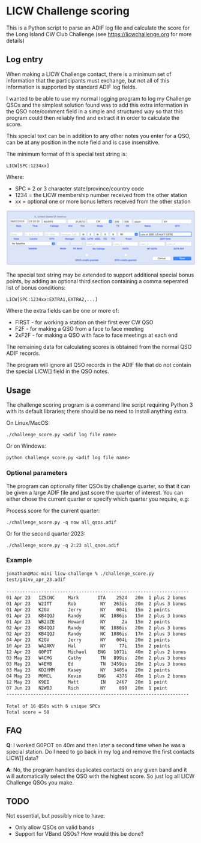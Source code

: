 # LICW Challenge scoring
This is a Python script to parse an ADIF log file and calculate the score for the Long Island CW Club Challenge (see https://licwchallenge.org for more details)

## Log entry

When making a LICW Challenge contact, there is a minimum set of information that the participants must exchange,
but not all of this information is supported by standard ADIF log fields.

I wanted to be able to use my normal logging program to log my Challenge QSOs and the simplest solution
found was to add this extra information in the QSO note/comment field in a simple and structured way so that this
program could then reliably find and extract it in order to calculate the score.

This special text can be in addition to any other notes you enter for a QSO, can be at any position in
the note field and is case insensitive.

The minimum format of this special text string is:

```
LICW[SPC:1234xx]
```

Where:

* SPC = 2 or 3 character state/province/country code
* 1234 = the LICW membership number received from the other station
* xx = optional one or more bonus letters received from the other station

![example QSO entry](images/qso_entry.png)

The special text string may be extended to support additional special bonus points, by
adding an optional third section containing a comma seperated list of bonus conditions:

```
LICW[SPC:1234xx:EXTRA1,EXTRA2,...]
```
Where the extra fields can be one or more of:

* FIRST - for working a station on their first ever CW QSO
* F2F   - for making a QSO from a face to face meeting
* 2xF2F - for making a QSO with face to face meetings at each end

The remaining data for calculating scores is obtained from the normal QSO ADIF records.

The program will ignore all QSO records in the ADIF file that do not contain the special
LICW[] field in the QSO notes.

## Usage

The challenge scoring program is a command line script requiring Python 3 with its
default libraries; there should be no need to install anything extra.

On Linux/MacOS:

```
./challenge_score.py <adif log file name>
```

Or on Windows:

```
python challenge_score.py <adif log file name>
```

### Optional parameters

The program can optionally filter QSOs by challenge quarter, so that it can be given
a large ADIF file and just score the quarter of interest. You can either chose the
current quarter or specify which quarter you require, e.g:

Process score for the current quarter:

```
./challenge_score.py -q now all_qsos.adif
```

Or for the second quarter 2023:

```
./challenge_score.py -q 2:23 all_qsos.adif
```

### Example

```
jonathan@Mac-mini licw-challenge % ./challenge_score.py test/g4ivv_apr_23.adif

--------------------------------------------------------------------
01 Apr 23   IZ5CNC     Mark       ITA    2524   20m  1 plus 2 bonus
01 Apr 23   W2ITT      Rob         NY   263is   20m  2 plus 3 bonus
01 Apr 23   K2GV       Jerry       NY    004i   15m  2 points
01 Apr 23   KB4QQJ     Randy       NC  1086is   15m  2 plus 3 bonus
01 Apr 23   WB2UZE     Howard      NY      2a   15m  2 points
02 Apr 23   KB4QQJ     Randy       NC  1086is   20m  2 plus 3 bonus
02 Apr 23   KB4QQJ     Randy       NC  1086is   17m  2 plus 3 bonus
04 Apr 23   K2GV       Jerry       NY    004i   20m  2 points
10 Apr 23   WA2AKV     Hal         NY     77i   15m  2 points
12 Apr 23   G0POT      Michael    ENG   1071i   40m  2 plus 2 bonus
03 May 23   W4CMG      Cathy       TN   899is   20m  2 plus 3 bonus
03 May 23   W4EMB      Ed          TN  3459is   20m  2 plus 3 bonus
03 May 23   KD2YMM     Kasey       NY   3405a   20m  2 points
04 May 23   M0MCL      Kevin      ENG    4375   40m  1 plus 2 bonus
12 May 23   K9EI       Matt        IN    2467   20m  1 point
07 Jun 23   N2WBJ      Rich        NY     890   20m  1 point
--------------------------------------------------------------------

Total of 16 QSOs with 6 unique SPCs
Total score = 58
```

## FAQ

__Q__: I worked G0POT on 40m and then later a second time when he was a special station.
Do I need to go back in my log and remove the first contacts LICW[] data?

__A__: No, the program handles duplicates contacts on any given band and it will automatically
select the QSO with the highest score. So just log all LICW Challenge QSOs you make.

## TODO

Not essential, but possibly nice to have:

* Only allow QSOs on valid bands
* Support for VBand QSOs? How would this be done?

